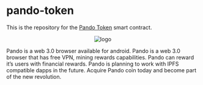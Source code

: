 # pando-token


This is the repository for the [Pando Token](https://pandobrowser.com/) smart contract.

<div align="center">
    <img alt="logo" src="/logo.jpg" />
</div>

Pando is a web 3.0 browser available for android. Pando is a web 3.0 browser that has free VPN, mining rewards capabilities. Pando can reward it’s users with financial rewards. Pando is planning to work with IPFS compatible dapps in the future. Acquire Pando coin today and become part of the new revolution.
